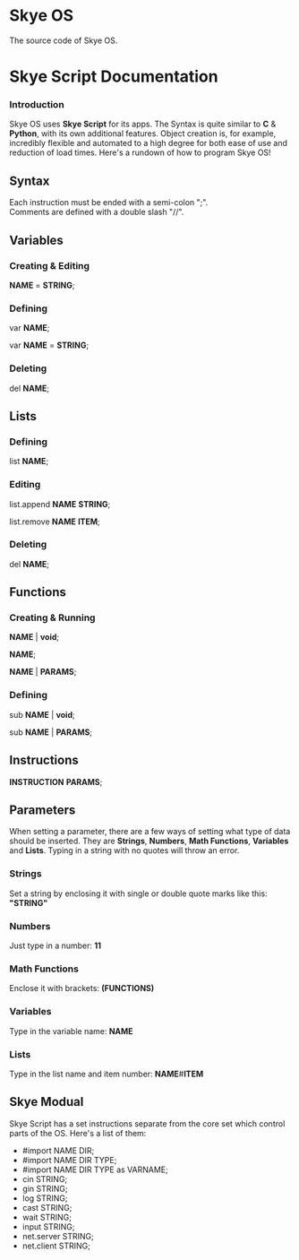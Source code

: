 # Skye OS
The source code of Skye OS.

<h1>Skye Script Documentation</h1>

<h3>Introduction</h3>
<p>Skye OS uses <b>Skye Script</b> for its apps. The Syntax is quite similar to <b>C</b> & <b>Python</b>, with its own additional features. Object creation is, for example, incredibly flexible and automated to a high degree for both ease of use and reduction of load times. Here's a rundown of how to program Skye OS!</p>

<h2>Syntax</h2>
<p>Each instruction must be ended with a semi-colon ";".<br>Comments are defined with a double slash "//".</p>

<h2>Variables</h2>
<h3>Creating & Editing</h3>
<p><b>NAME</b> = <b>STRING</b>;</p>
<h3>Defining</h3>
<p>var <b>NAME</b>;</p>
<p>var <b>NAME</b> = <b>STRING</b>;</p>
<h3>Deleting</h3>
<p>del <b>NAME</b>;</p>

<h2>Lists</h2>
<h3>Defining</h3>
<p>list <b>NAME</b>;</p>
<h3>Editing</h3>
<p>list.append <b>NAME</b> <b>STRING</b>;</p>
<p>list.remove <b>NAME</b> <b>ITEM</b>;</p>
<h3>Deleting</h3>
<p>del <b>NAME</b>;</p>

<h2>Functions</h2>
<h3>Creating & Running</h3>
<p><b>NAME</b> | <b>void</b>;</p>
<p><b>NAME</b>;</p>
<p><b>NAME</b> | <b>PARAMS</b>;</p>
<h3>Defining</h3>
<p>sub <b>NAME</b> | <b>void</b>;</p>
<p>sub <b>NAME</b> | <b>PARAMS</b>;</p>

<h2>Instructions</h2>
<p><b>INSTRUCTION</b> <b>PARAMS</b>;</p>

<h2>Parameters</h2>
<p>When setting a parameter, there are a few ways of setting what type of data should be inserted. They are <b>Strings</b>, <b>Numbers</b>, <b>Math Functions</b>, <b>Variables</b> and <b>Lists</b>. Typing in a string with no quotes will throw an error.</p>
<h3>Strings</h3>
<p>Set a string by enclosing it with single or double quote marks like this: <b>"STRING"</b></p>
<h3>Numbers</h3>
<p>Just type in a number: <b>11</b></p>
<h3>Math Functions</h3>
<p>Enclose it with brackets: <b>(FUNCTIONS)</b></p>
<h3>Variables</h3>
<p>Type in the variable name: <b>NAME</b></p>
<h3>Lists</h3>
<p>Type in the list name and item number: <b>NAME</b>#<b>ITEM</b></p>

<h2>Skye Modual</h2>
<p>Skye Script has a set instructions separate from the core set which control parts of the OS. Here's a list of them:</p>
<ul>
  <li>#import NAME DIR;</li>
  <li>#import NAME DIR TYPE;</li>
  <li>#import NAME DIR TYPE as VARNAME;</li>
  <li>cin STRING;</li>
  <li>gin STRING;</li>
  <li>log STRING;</li>
  <li>cast STRING;</li>
  <li>wait STRING;</li>
  <li>input STRING;</li>
  <li>net.server STRING;</li>
  <li>net.client STRING;</li>
</ul>
